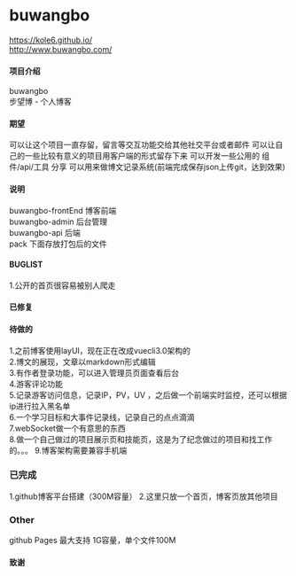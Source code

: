 # buwangbo
https://kole6.github.io/  
http://www.buwangbo.com/

#### 项目介绍
buwangbo  
步望博 - 个人博客

#### 期望
可以让这个项目一直存留，留言等交互功能交给其他社交平台或者邮件
可以让自己的一些比较有意义的项目用客户端的形式留存下来
可以开发一些公用的 组件/api/工具 分享
可以用来做博文记录系统(前端完成保存json上传git，达到效果)


#### 说明
buwangbo-frontEnd 博客前端  
buwangbo-admin 后台管理  
buwangbo-api 后端  
pack 下面存放打包后的文件

#### BUGLIST
1.公开的首页很容易被别人爬走


#### 已修复


#### 待做的
1.之前博客使用layUI，现在正在改成vuecli3.0架构的  
2.博文的展现，文章以markdown形式编辑  
3.有作者登录功能，可以进入管理员页面查看后台  
4.游客评论功能  
5.记录游客访问信息，记录IP，PV，UV ，之后做一个前端实时监控，还可以根据ip进行拉入黑名单  
6.一个学习目标和大事件记录线，记录自己的点点滴滴  
7.webSocket做一个有意思的东西  
8.做一个自己做过的项目展示页和技能页，这是为了纪念做过的项目和找工作的。。。 
9.博客架构需要兼容手机端

### 已完成
1.github博客平台搭建（300M容量）
2.这里只放一个首页，博客页放其他项目

### Other
github Pages 最大支持 1G容量，单个文件100M


#### 致谢


